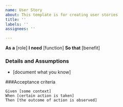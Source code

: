```yaml
---
name: User Story
about: This template is for creating user stories
title: ''
labels: ''
assignees: ''

---
```


**As a** [role]
**I need** [function]
**So that** [benefit]

### Details and Assumptions
* [document what you know]

 ###Acceptance criteria

```Gherkin
Given [some context]
When [certain action is taken]
Then [the outcome of action is observed]
```
